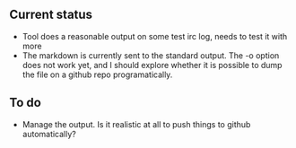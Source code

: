 ## Current status

* Tool does a reasonable output on some test irc log, needs to test it with more
* The markdown is currently sent to the standard output. The -o option does not work yet, and I should explore whether it is possible to dump the file on a github repo programatically.

## To do

* Manage the output. Is it realistic at all to push things to github automatically?
